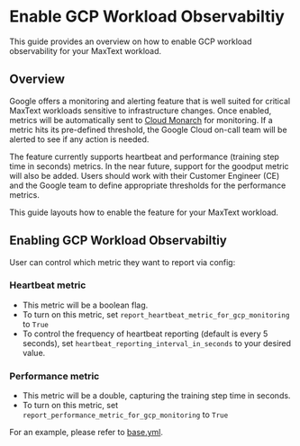 <!--
 Copyright 2024 Google LLC

 Licensed under the Apache License, Version 2.0 (the "License");
 you may not use this file except in compliance with the License.
 You may obtain a copy of the License at

      https://www.apache.org/licenses/LICENSE-2.0

 Unless required by applicable law or agreed to in writing, software
 distributed under the License is distributed on an "AS IS" BASIS,
 WITHOUT WARRANTIES OR CONDITIONS OF ANY KIND, either express or implied.
 See the License for the specific language governing permissions and
 limitations under the License.
 -->

# Enable GCP Workload Observabiltiy
This guide provides an overview on how to enable GCP workload observability for your MaxText workload.

## Overview
Google offers a monitoring and alerting feature that is well suited for critical MaxText workloads sensitive to infrastructure changes.
Once enabled, metrics will be automatically sent to [Cloud Monarch](https://research.google/pubs/monarch-googles-planet-scale-in-memory-time-series-database/) for monitoring.
If a metric hits its pre-defined threshold, the Google Cloud on-call team will be alerted to see if any action is needed. 

The feature currently supports heartbeat and performance (training step time in seconds) metrics. In the near future, support for the goodput metric will also be added.
Users should work with their Customer Engineer (CE) and the Google team to define appropriate thresholds for the performance metrics.

This guide layouts how to enable the feature for your MaxText workload.

## Enabling GCP Workload Observabiltiy
User can control which metric they want to report via config:

### Heartbeat metric 
- This metric will be a boolean flag.
- To turn on this metric, set `report_heartbeat_metric_for_gcp_monitoring` to `True`
- To control the frequency of heartbeat reporting (default is every 5 seconds), set `heartbeat_reporting_interval_in_seconds` to your desired value.

### Performance metric
- This metric will be a double, capturing the training step time in seconds.
- To turn on this metric, set `report_performance_metric_for_gcp_monitoring` to `True`

For an example, please refer to [base.yml](https://github.com/AI-Hypercomputer/maxtext/blob/main/MaxText/configs/base.yml).